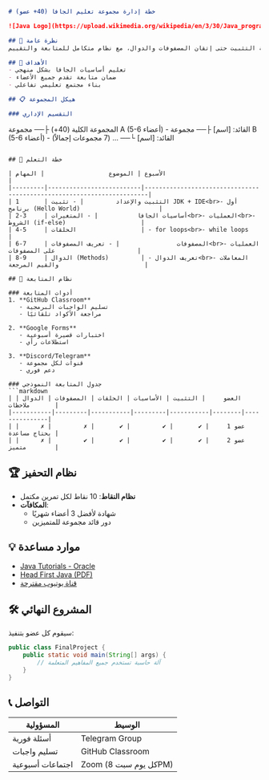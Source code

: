 ```markdown
# خطة إدارة مجموعة تعليم الجافا (40+ عضو)

![Java Logo](https://upload.wikimedia.org/wikipedia/en/3/30/Java_programming_language_logo.svg)

## 📌 نظرة عامة
مشروع لتعليم أساسيات لغة الجافا لمجموعة كبيرة (40+ شخص) من مرحلة التثبيت حتى إتقان المصفوفات والدوال، مع نظام متكامل للمتابعة والتقييم.

## 🎯 الأهداف
- تعليم أساسيات الجافا بشكل منهجي
- ضمان متابعة تقدم جميع الأعضاء
- بناء مجتمع تعليمي تفاعلي

## 📋 هيكل المجموعة

### التقسيم الإداري
```
المجموعة الكلية (40+)
├── مجموعة A (5-6 أعضاء) - القائد: [اسم]
├── مجموعة B (5-6 أعضاء) - القائد: [اسم]
└── ... (7 مجموعات إجمالاً)
```

## 🚀 خطة التعلم

| الأسبوع | الموضوع                  | المهام                                                                 |
|---------|--------------------------|-----------------------------------------------------------------------|
| 1       | التثبيت والإعداد         | - تثبيت JDK + IDE<br>- أول برنامج (Hello World)                      |
| 2-3     | أساسيات الجافا           | - المتغيرات<br>- العمليات<br>- الشروط (if-else)                     |
| 4-5     | الحلقات                  | - for loops<br>- while loops                                         |
| 6-7     | المصفوفات                | - تعريف المصفوفات<br>- العمليات على المصفوفات                       |
| 8-9     | الدوال (Methods)         | - تعريف الدوال<br>- المعاملات والقيم المرجعة                        |

## 📂 نظام المتابعة

### أدوات المتابعة
1. **GitHub Classroom**
   - تسليم الواجبات البرمجية
   - مراجعة الأكواد تلقائيًا

2. **Google Forms**
   - اختبارات قصيرة أسبوعية
   - استطلاعات رأي

3. **Discord/Telegram**
   - قنوات لكل مجموعة
   - دعم فوري

### جدول المتابعة النموذجي
```markdown
| العضو     | التثبيت | الأساسيات | الحلقات | المصفوفات | الدوال | ملاحظات       |
|-----------|---------|-----------|---------|-----------|--------|---------------|
| عضو 1     | ✔       | ✔         | ✔       | ✗         | ✗      | يحتاج مساعدة |
| عضو 2     | ✔       | ✔         | ✔       | ✔         | ✗      | متميز        |
```

## 🏆 نظام التحفيز
- **نظام النقاط**: 10 نقاط لكل تمرين مكتمل
- **المكافآت**:
  - شهادة لأفضل 3 أعضاء شهريًا
  - دور قائد مجموعة للمتميزين

## 💡 موارد مساعدة
- [Java Tutorials - Oracle](https://docs.oracle.com/javase/tutorial/)
- [Head First Java (PDF)](https://example.com)
- [قناة يوتيوب مقترحة](https://youtube.com/example)

## 🛠️ المشروع النهائي
سيقوم كل عضو بتنفيذ:
```java
public class FinalProject {
    public static void main(String[] args) {
        // آلة حاسبة تستخدم جميع المفاهيم المتعلمة
    }
}
```

## 📞 التواصل
| المسؤولية       | الوسيط                |
|-----------------|-----------------------|
| أسئلة فورية     | Telegram Group        |
| تسليم واجبات    | GitHub Classroom      |
| اجتماعات أسبوعية| Zoom (كل يوم سبت 8PM) |

```
